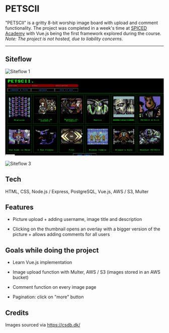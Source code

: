 # PETSCII

"PETSCII" is a gritty 8-bit worship image board with upload and comment functionality. The project was completed in a week's time at [SPICED Academy](https://www.spiced.academy/program/full-stack-web-development/) with Vue.js being the first framework explored during the course. _Note: The project is not hosted, due to liability concerns._

---

## Siteflow

![Siteflow 1](siteflow1.gif)

![Siteflow 2](siteflow2.gif)

![Siteflow 3](siteflow3.gif)

## Tech

HTML, CSS, Node.js / Express, PostgreSQL, Vue.js, AWS / S3, Multer

## Features

-   Picture upload + adding username, image title and description

-   Clicking on the thumbnail opens an overlay with a bigger version of the picture + allows adding comments for all users

## Goals while doing the project

-   Learn Vue.js implementation

-   Image upload function with Multer, AWS / S3 (images stored in an AWS bucket)

-   Comment function on every image page

-   Pagination: click on "more" button

## Credits

Images sourced via https://csdb.dk/
